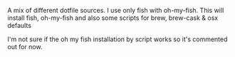 A mix of different dotfile sources. I use only fish with oh-my-fish.
This will install fish, oh-my-fish and also some scripts for brew, brew-cask & osx defaults

I'm not sure if the oh my fish installation by script works so it's commented out for now.
